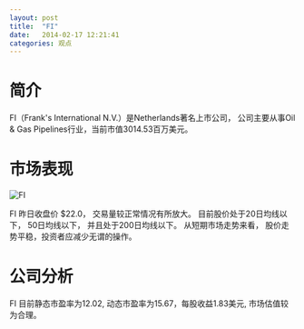 ```yaml
---
layout: post
title:  "FI"
date:   2014-02-17 12:21:41
categories: 观点
---
```


# 简介
FI（Frank's International N.V.）是Netherlands著名上市公司，
公司主要从事Oil & Gas Pipelines行业，当前市值3014.53百万美元。

# 市场表现

![FI](http://finviz.com/chart.ashx?t=FI&ty=c&ta=1&p=d&s=l)

FI 昨日收盘价 $22.0，
交易量较正常情况有所放大。
目前股价处于20日均线以下，
50日均线以下，
并且处于200日均线以下。
从短期市场走势来看，
股价走势平稳，投资者应减少无谓的操作。

# 公司分析
FI 目前静态市盈率为12.02, 动态市盈率为15.67，每股收益1.83美元,
市场估值较为合理。
